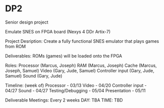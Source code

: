 # DP2
Senior design project

Emulate SNES on FPGA board (Nexys 4 DDr Artix-7)

Project Desription: Create a fully functional SNES emulator that plays games from ROM

Deliverables: ROMs (games) will be loaded onto the FPGA

Roles: 
Processor (Marcus, Joseph)
RAM (Marcus, Joseph)
Cache (Marcus, Joseph, Samuel)
Video (Gary, Jude, Samuel)
Controller input (Gary, Jude, Samuel)
Sound (Gary, Jude)
       
Timeline:            (week of)
Processor            - 03/13
Video                - 04/20
Controller input     - 04/27
Sound                - 04/27
Testing/Debugging    - 05/04
Presentation         - 05/11
          
Deliverable Meetings: Every 2 weeks DAY: TBA TIME: TBD
